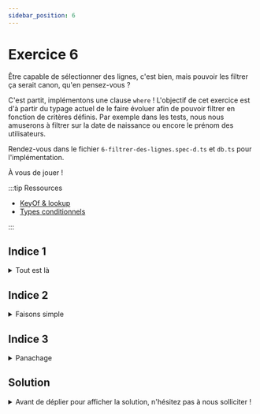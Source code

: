 ```yaml
---
sidebar_position: 6
---
```


# Exercice 6

Être capable de sélectionner des lignes, c'est bien, mais pouvoir les filtrer ça serait canon, qu'en pensez-vous ?

C'est partit, implémentons une clause `where` ! L'objectif de cet exercice est d'à partir du typage actuel de le faire évoluer afin de pouvoir filtrer en fonction de critères définis.
Par exemple dans les tests, nous nous amuserons à filtrer sur la date de naissance ou encore le prénom des utilisateurs.

Rendez-vous dans le fichier `6-filtrer-des-lignes.spec-d.ts` et `db.ts` pour l'implémentation.

À vous de jouer !

:::tip Ressources

- [KeyOf & lookup](../typescript/keyof-lookup.md)
- [Types conditionnels](../typescript/conditional-types.md)

:::

## Indice 1

<details>
  <summary>Tout est là</summary>

La signature de `where` dépend du type du contexte (en l'occurrence de _sélection_ dans une _table_ d'une base de donnée arbitraire) ainsi que du nom et du type de champ (qu'on peut déduire de la _table_) sur lequel le filtre sera appliqué.

</details>

## Indice 2

<details>
  <summary>Faisons simple</summary>

Pour le moment, nous n'implémentons qu'une clause d'égalité, un type littéral devrait faire l'affaire pour l'argument `operator` !

</details>

## Indice 3

<details>
  <summary>Panachage</summary>

Au final, on va utiliser ici beaucoup de choses qu'on a déjà pu aborder : _lookup types_, mots-clé _keyof_ ou _extends_.

</details>

## Solution

<details>
  <summary>Avant de déplier pour afficher la solution, n'hésitez pas à nous solliciter ! </summary>

````ts

  type FilterableContext<DB> = SelectableContext<DB> & {
    _fields: (keyof DB[keyof DB])[] | "ALL";
  };

  type AnyFilterableContext = FilterableContext<any>;

  export const where = <
    Ctx extends AnySelectableContext,
    Field extends keyof Ctx["$db"][Ctx["_table"]]
  >(
    ctx: Ctx,
    field: Field,
    operator: "=",
    value: Ctx["$db"][Ctx["_table"]][Field]
  ) => ({
    ...ctx,
    _where: {
      field,
      operator,
      value,
    },
  });
  ```

</details>
````
